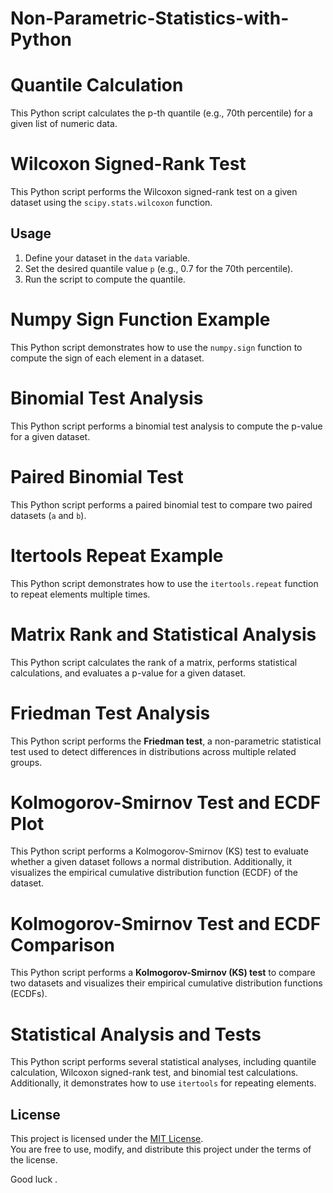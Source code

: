# Non-Parametric-Statistics-with-Python

# Quantile Calculation

This Python script calculates the p-th quantile (e.g., 70th percentile) for a given list of numeric data.

# Wilcoxon Signed-Rank Test

This Python script performs the Wilcoxon signed-rank test on a given dataset using the `scipy.stats.wilcoxon` function.
 
## Usage

1. Define your dataset in the `data` variable.
2. Set the desired quantile value `p` (e.g., 0.7 for the 70th percentile).
3. Run the script to compute the quantile.

# Numpy Sign Function Example

This Python script demonstrates how to use the `numpy.sign` function to compute the sign of each element in a dataset.

# Binomial Test Analysis

This Python script performs a binomial test analysis to compute the p-value for a given dataset.

# Paired Binomial Test

This Python script performs a paired binomial test to compare two paired datasets (`a` and `b`).

# Itertools Repeat Example

This Python script demonstrates how to use the `itertools.repeat` function to repeat elements multiple times.

# Matrix Rank and Statistical Analysis

This Python script calculates the rank of a matrix, performs statistical calculations, and evaluates a p-value for a given dataset.

# Friedman Test Analysis

This Python script performs the **Friedman test**, a non-parametric statistical test used to detect differences in distributions across multiple related groups.

# Kolmogorov-Smirnov Test and ECDF Plot

This Python script performs a Kolmogorov-Smirnov (KS) test to evaluate whether a given dataset follows a normal distribution. Additionally, it visualizes the empirical cumulative distribution function (ECDF) of the dataset.

# Kolmogorov-Smirnov Test and ECDF Comparison

This Python script performs a **Kolmogorov-Smirnov (KS) test** to compare two datasets and visualizes their empirical cumulative distribution functions (ECDFs).

# Statistical Analysis and Tests

This Python script performs several statistical analyses, including quantile calculation, Wilcoxon signed-rank test, and binomial test calculations. Additionally, it demonstrates how to use `itertools` for repeating elements.
 
## License

This project is licensed under the [MIT License](LICENSE).  
You are free to use, modify, and distribute this project under the terms of the license.

Good luck .
